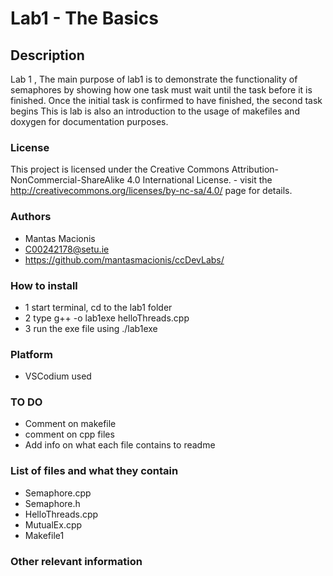 
# Lab1 - The Basics 

## Description

Lab 1 , The main purpose of lab1 is to demonstrate the functionality of semaphores by showing how one task must wait until the task before it is finished.
Once the initial task is confirmed to have finished, the second task begins
This is lab is also an introduction to the usage of makefiles and doxygen for documentation purposes.

### License
This project is licensed under the Creative Commons Attribution-NonCommercial-ShareAlike 4.0 International License. - visit the http://creativecommons.org/licenses/by-nc-sa/4.0/ page for details.

### Authors
- Mantas Macionis
- C00242178@setu.ie
- https://github.com/mantasmacionis/ccDevLabs/
### How to install
- 1 start terminal, cd to the lab1 folder
- 2 type g++ -o lab1exe helloThreads.cpp
- 3 run the exe file using ./lab1exe 

### Platform
- VSCodium used
### TO DO
- Comment on makefile 
- comment on cpp files
- Add info on what each file contains to readme
### List of files and what they contain
- Semaphore.cpp 
- Semaphore.h
- HelloThreads.cpp
- MutualEx.cpp
- Makefile1

### Other relevant information


